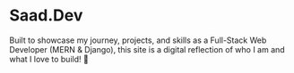 # Saad.Dev
Built to showcase my journey, projects, and skills as a Full-Stack Web Developer (MERN &amp; Django), this site is a digital reflection of who I am and what I love to build! 🚀
